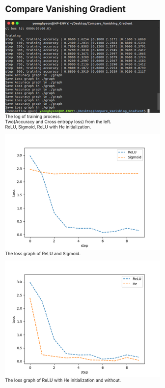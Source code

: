 <h1>Compare Vanishing Gradient</h1>

<p>
<img src="readme/log.png"></br>
The log of training process.</br>
Two(Accuracy and Cross entropy loss) from the left.</br>
ReLU, Sigmoid, ReLU with He initialization.</br>
</p>

<p>
<img src="readme/R_VS_S_Loss.png"></br>
The loss graph of ReLU and Sigmoid.</br>
</p>

<p>
<img src="readme/R_VS_H_Loss.png"></br>
The loss graph of ReLU with He initialization and without.</br>
</p>
